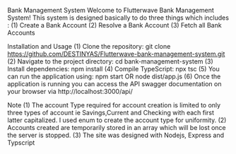 Bank Management System
Welcome to Flutterwave Bank Management System! This system is designed basically to do three things
which includes :
(1) Create a Bank Account
(2) Resolve a Bank Account
(3) Fetch all Bank Accounts

Installation and Usage
(1) Clone the repository: git clone https://github.com/DESTINYAS/Flutterwave-bank-management-system.git
(2) Navigate to the project directory: cd bank-management-system
(3) Install dependencies: npm install
(4) Compile TypeScript: npx tsc
(5) You can run the application using: npm start OR node dist/app.js
(6) Once the application is running you can access the API swagger documentation on your browser via http://localhost:3000/api/ 

Note
(1) The account Type required for account creation is limited to only three types of account ie Savings,Current and Checking with each first latter capitalized. I used enum to create the account type for uniformity.
(2) Accounts created are temporarily stored in an array which will be lost once the server is stopped.
(3) The site was designed with Nodejs, Express and Typscript
